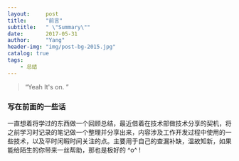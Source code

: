 ```yaml
---
layout:     post
title:      "前言"
subtitle:   " \"Summary\""
date:       2017-05-31 
author:     "Yang"
header-img: "img/post-bg-2015.jpg"
catalog: true
tags:
    - 总结
---
```


> “Yeah It's on. ”

### 写在前面的一些话

   一直想着将学过的东西做一个回顾总结，最近借着在技术部做技术分享的契机，将之前学习时记录的笔记做一个整理并分享出来，内容涉及工作开发过程中使用的一些技术，以及平时闲暇时间关注的点。主要用于自己的查漏补缺，温故知新，如果能给陌生的你带来一丝帮助，那也是极好的 ^o^ !
